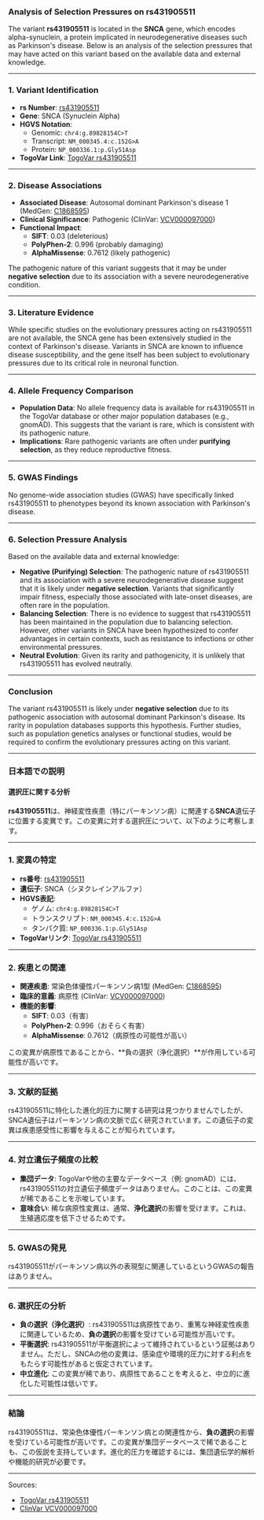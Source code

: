 ### Analysis of Selection Pressures on rs431905511

The variant **rs431905511** is located in the **SNCA** gene, which encodes alpha-synuclein, a protein implicated in neurodegenerative diseases such as Parkinson's disease. Below is an analysis of the selection pressures that may have acted on this variant based on the available data and external knowledge.

---

### 1. Variant Identification
- **rs Number**: [rs431905511](https://identifiers.org/dbsnp/rs431905511)
- **Gene**: SNCA (Synuclein Alpha)
- **HGVS Notation**:
  - Genomic: `chr4:g.89828154C>T`
  - Transcript: `NM_000345.4:c.152G>A`
  - Protein: `NP_000336.1:p.Gly51Asp`
- **TogoVar Link**: [TogoVar rs431905511](https://togovar.org/variant/4-89828154-C-T)

---

### 2. Disease Associations
- **Associated Disease**: Autosomal dominant Parkinson's disease 1 (MedGen: [C1868595](https://www.ncbi.nlm.nih.gov/medgen/C1868595))
- **Clinical Significance**: Pathogenic (ClinVar: [VCV000097000](https://www.ncbi.nlm.nih.gov/clinvar/variation/97000))
- **Functional Impact**:
  - **SIFT**: 0.03 (deleterious)
  - **PolyPhen-2**: 0.996 (probably damaging)
  - **AlphaMissense**: 0.7612 (likely pathogenic)

The pathogenic nature of this variant suggests that it may be under **negative selection** due to its association with a severe neurodegenerative condition.

---

### 3. Literature Evidence
While specific studies on the evolutionary pressures acting on rs431905511 are not available, the SNCA gene has been extensively studied in the context of Parkinson's disease. Variants in SNCA are known to influence disease susceptibility, and the gene itself has been subject to evolutionary pressures due to its critical role in neuronal function.

---

### 4. Allele Frequency Comparison
- **Population Data**: No allele frequency data is available for rs431905511 in the TogoVar database or other major population databases (e.g., gnomAD). This suggests that the variant is rare, which is consistent with its pathogenic nature.
- **Implications**: Rare pathogenic variants are often under **purifying selection**, as they reduce reproductive fitness.

---

### 5. GWAS Findings
No genome-wide association studies (GWAS) have specifically linked rs431905511 to phenotypes beyond its known association with Parkinson's disease.

---

### 6. Selection Pressure Analysis
Based on the available data and external knowledge:
- **Negative (Purifying) Selection**: The pathogenic nature of rs431905511 and its association with a severe neurodegenerative disease suggest that it is likely under **negative selection**. Variants that significantly impair fitness, especially those associated with late-onset diseases, are often rare in the population.
- **Balancing Selection**: There is no evidence to suggest that rs431905511 has been maintained in the population due to balancing selection. However, other variants in SNCA have been hypothesized to confer advantages in certain contexts, such as resistance to infections or other environmental pressures.
- **Neutral Evolution**: Given its rarity and pathogenicity, it is unlikely that rs431905511 has evolved neutrally.

---

### Conclusion
The variant rs431905511 is likely under **negative selection** due to its pathogenic association with autosomal dominant Parkinson's disease. Its rarity in population databases supports this hypothesis. Further studies, such as population genetics analyses or functional studies, would be required to confirm the evolutionary pressures acting on this variant.

---

### 日本語での説明

#### 選択圧に関する分析
**rs431905511**は、神経変性疾患（特にパーキンソン病）に関連する**SNCA**遺伝子に位置する変異です。この変異に対する選択圧について、以下のように考察します。

---

### 1. 変異の特定
- **rs番号**: [rs431905511](https://identifiers.org/dbsnp/rs431905511)
- **遺伝子**: SNCA（シヌクレインアルファ）
- **HGVS表記**:
  - ゲノム: `chr4:g.89828154C>T`
  - トランスクリプト: `NM_000345.4:c.152G>A`
  - タンパク質: `NP_000336.1:p.Gly51Asp`
- **TogoVarリンク**: [TogoVar rs431905511](https://togovar.org/variant/4-89828154-C-T)

---

### 2. 疾患との関連
- **関連疾患**: 常染色体優性パーキンソン病1型 (MedGen: [C1868595](https://www.ncbi.nlm.nih.gov/medgen/C1868595))
- **臨床的意義**: 病原性 (ClinVar: [VCV000097000](https://www.ncbi.nlm.nih.gov/clinvar/variation/97000))
- **機能的影響**:
  - **SIFT**: 0.03（有害）
  - **PolyPhen-2**: 0.996（おそらく有害）
  - **AlphaMissense**: 0.7612（病原性の可能性が高い）

この変異が病原性であることから、**負の選択（浄化選択）**が作用している可能性が高いです。

---

### 3. 文献的証拠
rs431905511に特化した進化的圧力に関する研究は見つかりませんでしたが、SNCA遺伝子はパーキンソン病の文脈で広く研究されています。この遺伝子の変異は疾患感受性に影響を与えることが知られています。

---

### 4. 対立遺伝子頻度の比較
- **集団データ**: TogoVarや他の主要なデータベース（例: gnomAD）には、rs431905511の対立遺伝子頻度データはありません。このことは、この変異が稀であることを示唆しています。
- **意味合い**: 稀な病原性変異は、通常、**浄化選択**の影響を受けます。これは、生殖適応度を低下させるためです。

---

### 5. GWASの発見
rs431905511がパーキンソン病以外の表現型に関連しているというGWASの報告はありません。

---

### 6. 選択圧の分析
- **負の選択（浄化選択）**: rs431905511は病原性であり、重篤な神経変性疾患に関連しているため、**負の選択**の影響を受けている可能性が高いです。
- **平衡選択**: rs431905511が平衡選択によって維持されているという証拠はありません。ただし、SNCAの他の変異は、感染症や環境的圧力に対する利点をもたらす可能性があると仮定されています。
- **中立進化**: この変異が稀であり、病原性であることを考えると、中立的に進化した可能性は低いです。

---

### 結論
rs431905511は、常染色体優性パーキンソン病との関連性から、**負の選択**の影響を受けている可能性が高いです。この変異が集団データベースで稀であることも、この仮説を支持しています。進化的圧力を確認するには、集団遺伝学的解析や機能的研究が必要です。

--- 
Sources:
- [TogoVar rs431905511](https://togovar.org/variant/4-89828154-C-T)
- [ClinVar VCV000097000](https://www.ncbi.nlm.nih.gov/clinvar/variation/97000)